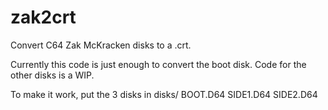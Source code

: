# zak2crt
Convert C64 Zak McKracken disks to a .crt.

Currently this code is just enough to convert the boot disk.
Code for the other disks is a WIP.

To make it work, put the 3 disks in disks/
BOOT.D64
SIDE1.D64
SIDE2.D64
